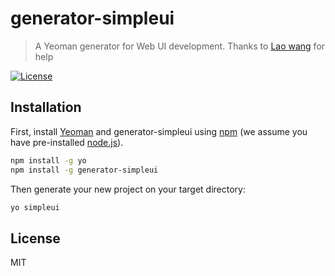# generator-simpleui
> A Yeoman generator for Web UI development. Thanks to [Lao wang](https://github.com/wenyuking) for help


[![License](https://img.shields.io/badge/license-MIT-blue.svg?style=flat)](http://opensource.org/licenses/MIT "Feel free to contribute.")

## Installation

First, install [Yeoman](http://yeoman.io) and generator-simpleui using [npm](https://www.npmjs.com/) (we assume you have
pre-installed [node.js](https://nodejs.org/)).

```bash
npm install -g yo
npm install -g generator-simpleui
```

Then generate your new project on your target directory:

```bash
yo simpleui
```

## License

MIT
